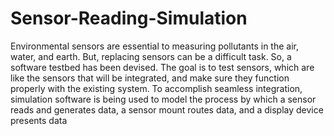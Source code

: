 # Sensor-Reading-Simulation
Environmental sensors are essential to measuring pollutants in the air, water, and earth. But, replacing sensors can be a difficult task. So, a software testbed has been devised. The goal is to test sensors, which are like the sensors that will be integrated, and make sure they function properly with the existing system. To accomplish seamless integration, simulation software is being used to model the process by which a sensor reads and generates data, a sensor mount routes data, and a display device presents data
